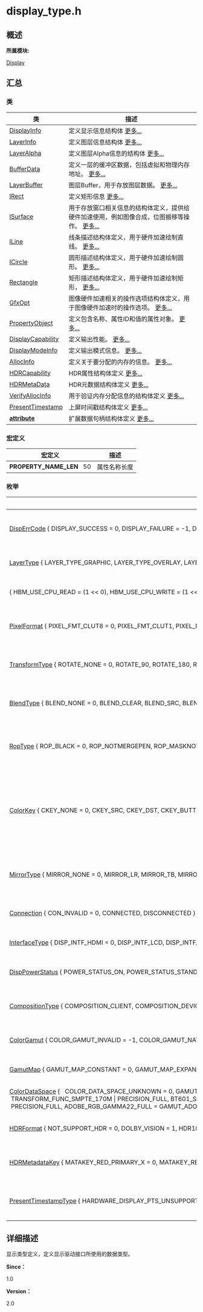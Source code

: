 # display_type.h


## **概述**

**所属模块:**

[Display](_display.md)


## **汇总**


### 类

  | 类 | 描述 | 
| -------- | -------- |
| [DisplayInfo](_display_info.md) | 定义显示信息结构体&nbsp;[更多...](_display_info.md) | 
| [LayerInfo](_layer_info.md) | 定义图层信息结构体&nbsp;[更多...](_layer_info.md) | 
| [LayerAlpha](_layer_alpha.md) | 定义图层Alpha信息的结构体&nbsp;[更多...](_layer_alpha.md) | 
| [BufferData](_buffer_data.md) | 定义一层的缓冲区数据，包括虚拟和物理内存地址。&nbsp;[更多...](_buffer_data.md) | 
| [LayerBuffer](_layer_buffer.md) | 图层Buffer，用于存放图层数据。&nbsp;[更多...](_layer_buffer.md) | 
| [IRect](_i_rect.md) | 定义矩形信息&nbsp;[更多...](_i_rect.md) | 
| [ISurface](_i_surface.md) | 用于存放窗口相关信息的结构体定义，提供给硬件加速使用，例如图像合成，位图搬移等操作。&nbsp;[更多...](_i_surface.md) | 
| [ILine](_i_line.md) | 线条描述结构体定义，用于硬件加速绘制直线。&nbsp;[更多...](_i_line.md) | 
| [ICircle](_i_circle.md) | 圆形描述结构体定义，用于硬件加速绘制圆形。&nbsp;[更多...](_i_circle.md) | 
| [Rectangle](_rectangle.md) | 矩形描述结构体定义，用于硬件加速绘制矩形，&nbsp;[更多...](_rectangle.md) | 
| [GfxOpt](_gfx_opt.md) | 图像硬件加速相关的操作选项结构体定义，用于图像硬件加速时的操作选项。&nbsp;[更多...](_gfx_opt.md) | 
| [PropertyObject](_property_object.md) | 定义包含名称、属性ID和值的属性对象。&nbsp;[更多...](_property_object.md) | 
| [DisplayCapability](_display_capability.md) | 定义输出性能。&nbsp;[更多...](_display_capability.md) | 
| [DisplayModeInfo](_display_mode_info.md) | 定义输出模式信息。&nbsp;[更多...](_display_mode_info.md) | 
| [AllocInfo](_alloc_info.md) | 定义关于要分配的内存的信息。&nbsp;[更多...](_alloc_info.md) | 
| [HDRCapability](_h_d_r_capability.md) | HDR属性结构体定义&nbsp;[更多...](_h_d_r_capability.md) | 
| [HDRMetaData](_h_d_r_meta_data.md) | HDR元数据结构体定义&nbsp;[更多...](_h_d_r_meta_data.md) | 
| [VerifyAllocInfo](_verify_alloc_info.md) | 用于验证内存分配信息的结构体定义&nbsp;[更多...](_verify_alloc_info.md) | 
| [PresentTimestamp](_present_timestamp.md) | 上屏时间戳结构体定义&nbsp;[更多...](_present_timestamp.md) | 
| [__attribute__](____attribute____.md) | 扩展数据句柄结构体定义&nbsp;[更多...](____attribute____.md) | 


### 宏定义

  | 宏定义 | 描述 | 
| -------- | -------- |
| **PROPERTY_NAME_LEN**&nbsp;&nbsp;&nbsp;50 | 属性名称长度 | 


### 枚举

  | 枚举 | 枚举 | 描述 | 
| -------- | -------- | -------- |
| [DispErrCode](_display.md#disperrcode)&nbsp;{&nbsp;DISPLAY_SUCCESS&nbsp;=&nbsp;0,&nbsp;DISPLAY_FAILURE&nbsp;=&nbsp;-1,&nbsp;DISPLAY_FD_ERR&nbsp;=&nbsp;-2,&nbsp;DISPLAY_PARAM_ERR&nbsp;=&nbsp;-3,&nbsp;&nbsp;&nbsp;DISPLAY_NULL_PTR&nbsp;=&nbsp;-4,&nbsp;DISPLAY_NOT_SUPPORT&nbsp;=&nbsp;-5,&nbsp;DISPLAY_NOMEM&nbsp;=&nbsp;-6,&nbsp;DISPLAY_SYS_BUSY&nbsp;=&nbsp;-7,&nbsp;&nbsp;&nbsp;DISPLAY_NOT_PERM&nbsp;=&nbsp;-8&nbsp;} | [DispErrCode](_display.md#disperrcode)&nbsp;{&nbsp;&nbsp;&nbsp;[DISPLAY_SUCCESS](_display.md#gga12a925dadef7573cd74d63d06824f9b0a188daac95e787159d50ff9546536035b)&nbsp;=&nbsp;0,&nbsp;[DISPLAY_FAILURE](_display.md#gga12a925dadef7573cd74d63d06824f9b0afdffc20c71fb142c3e7f01323a31d742)&nbsp;=&nbsp;-1,&nbsp;[DISPLAY_FD_ERR](_display.md#gga12a925dadef7573cd74d63d06824f9b0a5bdb0a826a652f51e6c82685ae08ede8)&nbsp;=&nbsp;-2,&nbsp;[DISPLAY_PARAM_ERR](_display.md#gga12a925dadef7573cd74d63d06824f9b0a330e09be303bc7056f6115830bbd2370)&nbsp;=&nbsp;-3,&nbsp;&nbsp;&nbsp;[DISPLAY_NULL_PTR](_display.md#gga12a925dadef7573cd74d63d06824f9b0a82fbcdba6c699059bc04b491c92424ac)&nbsp;=&nbsp;-4,&nbsp;[DISPLAY_NOT_SUPPORT](_display.md#gga12a925dadef7573cd74d63d06824f9b0a950a7bc41e893450315da9e73208f8c2)&nbsp;=&nbsp;-5,&nbsp;[DISPLAY_NOMEM](_display.md#gga12a925dadef7573cd74d63d06824f9b0af186ab511133fa3280c54d2c44358882)&nbsp;=&nbsp;-6,&nbsp;[DISPLAY_SYS_BUSY](_display.md#gga12a925dadef7573cd74d63d06824f9b0ac11b678fc04745ff4d91f4398b83c427)&nbsp;=&nbsp;-7,&nbsp;&nbsp;&nbsp;[DISPLAY_NOT_PERM](_display.md#gga12a925dadef7573cd74d63d06824f9b0ad133674b9f3b857a12791479aaf58cf8)&nbsp;=&nbsp;-8&nbsp;} | 返回值类型定义。&nbsp;[更多...](_display.md#disperrcode) | 
| [LayerType](_display.md#layertype)&nbsp;{&nbsp;LAYER_TYPE_GRAPHIC,&nbsp;LAYER_TYPE_OVERLAY,&nbsp;LAYER_TYPE_SDIEBAND,&nbsp;LAYER_TYPE_CURSOR,&nbsp;&nbsp;&nbsp;LAYER_TYPE_BUTT&nbsp;} | [LayerType](_display.md#layertype)&nbsp;{&nbsp;&nbsp;&nbsp;[LAYER_TYPE_GRAPHIC](_display.md#gga56943a0946e5f15e5e58054b8e7a04a4a6ef157ea82a5d4c1715b3cddcca38d6f),&nbsp;[LAYER_TYPE_OVERLAY](_display.md#gga56943a0946e5f15e5e58054b8e7a04a4ac33e449941bc0e4d039b4b5bed853a78),&nbsp;[LAYER_TYPE_SDIEBAND](_display.md#gga56943a0946e5f15e5e58054b8e7a04a4a0aef2c460a206fa00c742219d65be477),&nbsp;[LAYER_TYPE_CURSOR](_display.md#gga56943a0946e5f15e5e58054b8e7a04a4a44b3a657e6bf4f1f5709c03a94a11019),&nbsp;&nbsp;&nbsp;[LAYER_TYPE_BUTT](_display.md#gga56943a0946e5f15e5e58054b8e7a04a4acd813c5ad9a2be97c85a97d4bdf1cb57)&nbsp;} | 图层类型定义。&nbsp;[更多...](_display.md#layertype) | 
| {&nbsp;HBM_USE_CPU_READ&nbsp;=&nbsp;(1&nbsp;&lt;&lt;&nbsp;0),&nbsp;HBM_USE_CPU_WRITE&nbsp;=&nbsp;(1&nbsp;&lt;&lt;&nbsp;1),&nbsp;HBM_USE_MEM_MMZ&nbsp;=&nbsp;(1&nbsp;&lt;&lt;&nbsp;2),&nbsp;HBM_USE_MEM_DMA&nbsp;=&nbsp;(1&nbsp;&lt;&lt;&nbsp;3),&nbsp;&nbsp;&nbsp;HBM_USE_MEM_SHARE&nbsp;=&nbsp;(1&nbsp;&lt;&lt;&nbsp;4),&nbsp;HBM_USE_MEM_MMZ_CACHE&nbsp;=&nbsp;(1&nbsp;&lt;&lt;&nbsp;5),&nbsp;HBM_USE_MEM_FB&nbsp;=&nbsp;(1&nbsp;&lt;&lt;&nbsp;6),&nbsp;HBM_USE_ASSIGN_SIZE&nbsp;=&nbsp;(1&nbsp;&lt;&lt;&nbsp;7)&nbsp;} | {[HBM_USE_CPU_READ](_display.md#ggadf764cbdea00d65edcd07bb9953ad2b7a9bb139ab93fcaceac48e52bac1be53dc)&nbsp;=&nbsp;(1&nbsp;&lt;&lt;&nbsp;0),&nbsp;[HBM_USE_CPU_WRITE](_display.md#ggadf764cbdea00d65edcd07bb9953ad2b7a29217cbafbb6666fe1e8d96f3c368a4d)&nbsp;=&nbsp;(1&nbsp;&lt;&lt;&nbsp;1),&nbsp;[HBM_USE_MEM_MMZ](_display.md#ggadf764cbdea00d65edcd07bb9953ad2b7a9126b10e53b48304a5d9c351b1ace6d4)&nbsp;=&nbsp;(1&nbsp;&lt;&lt;&nbsp;2),&nbsp;[HBM_USE_MEM_DMA](_display.md#ggadf764cbdea00d65edcd07bb9953ad2b7af7d33fd75c60375bef211629ff02d8c4)&nbsp;=&nbsp;(1&nbsp;&lt;&lt;&nbsp;3),&nbsp;&nbsp;&nbsp;[HBM_USE_MEM_SHARE](_display.md#ggadf764cbdea00d65edcd07bb9953ad2b7a16042b501b66017d663c3f5bcd24a20f)&nbsp;=&nbsp;(1&nbsp;&lt;&lt;&nbsp;4),&nbsp;[HBM_USE_MEM_MMZ_CACHE](_display.md#ggadf764cbdea00d65edcd07bb9953ad2b7a553664654199ebde6733a830cbe0a369)&nbsp;=&nbsp;(1&nbsp;&lt;&lt;&nbsp;5),&nbsp;[HBM_USE_MEM_FB](_display.md#ggadf764cbdea00d65edcd07bb9953ad2b7a110b955655861ef11167e907be5f18fc)&nbsp;=&nbsp;(1&nbsp;&lt;&lt;&nbsp;6),&nbsp;[HBM_USE_ASSIGN_SIZE](_display.md#ggadf764cbdea00d65edcd07bb9953ad2b7a44d0fd6e88dbbe9e78c44cc8e5bddc22)&nbsp;=&nbsp;(1&nbsp;&lt;&lt;&nbsp;7)&nbsp;} | 缓冲区定义。[更多...](_display.md#anonymous-enum) | 
| [PixelFormat](_display.md#pixelformat)&nbsp;{&nbsp;PIXEL_FMT_CLUT8&nbsp;=&nbsp;0,&nbsp;PIXEL_FMT_CLUT1,&nbsp;PIXEL_FMT_CLUT4,&nbsp;PIXEL_FMT_RGB_565,&nbsp;&nbsp;&nbsp;PIXEL_FMT_RGBA_5658,&nbsp;PIXEL_FMT_RGBX_4444,&nbsp;PIXEL_FMT_RGBA_4444,&nbsp;PIXEL_FMT_RGB_444,&nbsp;&nbsp;&nbsp;PIXEL_FMT_RGBX_5551,&nbsp;PIXEL_FMT_RGBA_5551,&nbsp;PIXEL_FMT_RGB_555,&nbsp;PIXEL_FMT_RGBX_8888,&nbsp;&nbsp;&nbsp;PIXEL_FMT_RGBA_8888,&nbsp;PIXEL_FMT_RGB_888,&nbsp;PIXEL_FMT_BGR_565,&nbsp;PIXEL_FMT_BGRX_4444,&nbsp;&nbsp;&nbsp;PIXEL_FMT_BGRA_4444,&nbsp;PIXEL_FMT_BGRX_5551,&nbsp;PIXEL_FMT_BGRA_5551,&nbsp;PIXEL_FMT_BGRX_8888,&nbsp;&nbsp;&nbsp;PIXEL_FMT_BGRA_8888,&nbsp;PIXEL_FMT_YUV_422_I,&nbsp;PIXEL_FMT_YCBCR_422_SP,&nbsp;PIXEL_FMT_YCRCB_422_SP,&nbsp;&nbsp;&nbsp;PIXEL_FMT_YCBCR_420_SP,&nbsp;PIXEL_FMT_YCRCB_420_SP,&nbsp;PIXEL_FMT_YCBCR_422_P,&nbsp;PIXEL_FMT_YCRCB_422_P,&nbsp;&nbsp;&nbsp;PIXEL_FMT_YCBCR_420_P,&nbsp;PIXEL_FMT_YCRCB_420_P,&nbsp;PIXEL_FMT_YUYV_422_PKG,&nbsp;PIXEL_FMT_UYVY_422_PKG,&nbsp;&nbsp;&nbsp;PIXEL_FMT_YVYU_422_PKG,&nbsp;PIXEL_FMT_VYUY_422_PKG,&nbsp;PIXEL_FMT_VENDER_MASK&nbsp;=&nbsp;0X7FFF0000,&nbsp;PIXEL_FMT_BUTT&nbsp;=&nbsp;0X7FFFFFFF&nbsp;} | [PixelFormat](_display.md#pixelformat)&nbsp;{&nbsp;&nbsp;&nbsp;[PIXEL_FMT_CLUT8](_display.md#gga60883d4958a60b91661e97027a85072aabdea255b6e5f2920977f11d21445b34a)&nbsp;=&nbsp;0,&nbsp;[PIXEL_FMT_CLUT1](_display.md#gga60883d4958a60b91661e97027a85072aa5740c66a546552c0c5a4bc06850af584),&nbsp;[PIXEL_FMT_CLUT4](_display.md#gga60883d4958a60b91661e97027a85072aabde13e8f357e39981973929309bb0e0e),&nbsp;[PIXEL_FMT_RGB_565](_display.md#gga60883d4958a60b91661e97027a85072aa5fae320872be3ffdda0d371cec048ec6),&nbsp;&nbsp;&nbsp;[PIXEL_FMT_RGBA_5658](_display.md#gga60883d4958a60b91661e97027a85072aa4c16147153b63d7ba71b257111afdd62),&nbsp;[PIXEL_FMT_RGBX_4444](_display.md#gga60883d4958a60b91661e97027a85072aaa479ac0d983fde9b4f7f0e1a3b3e230f),&nbsp;[PIXEL_FMT_RGBA_4444](_display.md#gga60883d4958a60b91661e97027a85072aacbb91256e8c45a51410a9f6caae2d04c),&nbsp;[PIXEL_FMT_RGB_444](_display.md#gga60883d4958a60b91661e97027a85072aa7d18a83da06902c104208031ed487942),&nbsp;&nbsp;&nbsp;[PIXEL_FMT_RGBX_5551](_display.md#gga60883d4958a60b91661e97027a85072aa85e5dd1a0e547c0031baffd02abb31a0),&nbsp;[PIXEL_FMT_RGBA_5551](_display.md#gga60883d4958a60b91661e97027a85072aadc1387526a271d8c6db7729de06474b1),&nbsp;[PIXEL_FMT_RGB_555](_display.md#gga60883d4958a60b91661e97027a85072aa720a429fa57133f6e27ef8c8fa1c404a),&nbsp;[PIXEL_FMT_RGBX_8888](_display.md#gga60883d4958a60b91661e97027a85072aa24a7181b7fb4019e7c19739bd9b65ff0),&nbsp;&nbsp;&nbsp;[PIXEL_FMT_RGBA_8888](_display.md#gga60883d4958a60b91661e97027a85072aa90b462672221691ed66cacb07dd2e05f),&nbsp;[PIXEL_FMT_RGB_888](_display.md#gga60883d4958a60b91661e97027a85072aa7ff77397bf2cf52b4614a46264f8ce01),&nbsp;[PIXEL_FMT_BGR_565](_display.md#gga60883d4958a60b91661e97027a85072aaec581b908c291e2bd0155e25169f9629),&nbsp;[PIXEL_FMT_BGRX_4444](_display.md#gga60883d4958a60b91661e97027a85072aa6b5a7b35e00fc25146de0c9bf88b0230),&nbsp;&nbsp;&nbsp;[PIXEL_FMT_BGRA_4444](_display.md#gga60883d4958a60b91661e97027a85072aa2f3d4ada099b2e8d84ec4501fbc8bed9),&nbsp;[PIXEL_FMT_BGRX_5551](_display.md#gga60883d4958a60b91661e97027a85072aaaf1a20dc0a597258cfe6aca806a8e0de),&nbsp;[PIXEL_FMT_BGRA_5551](_display.md#gga60883d4958a60b91661e97027a85072aa2319d4a75dae0b56776fa63d525e308b),&nbsp;[PIXEL_FMT_BGRX_8888](_display.md#gga60883d4958a60b91661e97027a85072aa1b19279f89c8cfb60e7d77ce23cd5f43),&nbsp;&nbsp;&nbsp;[PIXEL_FMT_BGRA_8888](_display.md#gga60883d4958a60b91661e97027a85072aaeb31c670120a1fbc96a0e0887997fe16),&nbsp;[PIXEL_FMT_YUV_422_I](_display.md#gga60883d4958a60b91661e97027a85072aac73c2a84907a53ed95a329007b5c8992),&nbsp;[PIXEL_FMT_YCBCR_422_SP](_display.md#gga60883d4958a60b91661e97027a85072aabdf1224848278508479ce97f637dd711),&nbsp;[PIXEL_FMT_YCRCB_422_SP](_display.md#gga60883d4958a60b91661e97027a85072aa8bf97d66e26b3aad7c83dfa70e2bc451),&nbsp;&nbsp;&nbsp;[PIXEL_FMT_YCBCR_420_SP](_display.md#gga60883d4958a60b91661e97027a85072aa0d1db50eb492f9073abdd2d662c56396),&nbsp;[PIXEL_FMT_YCRCB_420_SP](_display.md#gga60883d4958a60b91661e97027a85072aa1fa43c8a197d5c974a35b8bf02ab386e),&nbsp;[PIXEL_FMT_YCBCR_422_P](_display.md#gga60883d4958a60b91661e97027a85072aaa2fe085e63428ea76e1d975175001dc6),&nbsp;[PIXEL_FMT_YCRCB_422_P](_display.md#gga60883d4958a60b91661e97027a85072aab04eb6e1d940e42f3b4cc20c0a44c4ee),&nbsp;&nbsp;&nbsp;[PIXEL_FMT_YCBCR_420_P](_display.md#gga60883d4958a60b91661e97027a85072aa3d80e785bed28e2b3f5c7df563500962),&nbsp;[PIXEL_FMT_YCRCB_420_P](_display.md#gga60883d4958a60b91661e97027a85072aa3dc5a0a5ad2f21218b446c477277210a),&nbsp;[PIXEL_FMT_YUYV_422_PKG](_display.md#gga60883d4958a60b91661e97027a85072aa3980def5b133584bdb2982a71f07798e),&nbsp;[PIXEL_FMT_UYVY_422_PKG](_display.md#gga60883d4958a60b91661e97027a85072aadfd69bd5b421aad5bdd39d5f33317197),&nbsp;&nbsp;&nbsp;[PIXEL_FMT_YVYU_422_PKG](_display.md#gga60883d4958a60b91661e97027a85072aaf851031c336e8d9f57c940c5f52381f4),&nbsp;[PIXEL_FMT_VYUY_422_PKG](_display.md#gga60883d4958a60b91661e97027a85072aa317a761939335025379d382074a1541c),&nbsp;[PIXEL_FMT_VENDER_MASK](_display.md#gga60883d4958a60b91661e97027a85072aa67668ea067a31a8479aece94094bc547)&nbsp;=&nbsp;0X7FFF0000,&nbsp;[PIXEL_FMT_BUTT](_display.md#gga60883d4958a60b91661e97027a85072aa07086bb3356c9c88959eee00c0982684)&nbsp;=&nbsp;0X7FFFFFFF&nbsp;} | 像素格式类型定义。&nbsp;[更多...](_display.md#pixelformat) | 
| [TransformType](_display.md#transformtype)&nbsp;{&nbsp;ROTATE_NONE&nbsp;=&nbsp;0,&nbsp;ROTATE_90,&nbsp;ROTATE_180,&nbsp;ROTATE_270,&nbsp;&nbsp;&nbsp;ROTATE_BUTT&nbsp;} | [TransformType](_display.md#transformtype)&nbsp;{&nbsp;&nbsp;&nbsp;[ROTATE_NONE](_display.md#ggaa65f3b21a9a92ff022e435a7304126d2a68e349e9d45a8eba440e2a7a3ba31ec9)&nbsp;=&nbsp;0,&nbsp;[ROTATE_90](_display.md#ggaa65f3b21a9a92ff022e435a7304126d2a685062467b0c1a3164556335b467c886),&nbsp;[ROTATE_180](_display.md#ggaa65f3b21a9a92ff022e435a7304126d2a186263164422bb8f0eb5f7b7d195a3d1),&nbsp;[ROTATE_270](_display.md#ggaa65f3b21a9a92ff022e435a7304126d2a554e734d2a23790b248c5ce39816c18f),&nbsp;&nbsp;&nbsp;[ROTATE_BUTT](_display.md#ggaa65f3b21a9a92ff022e435a7304126d2a9b6ff871536aeef2a8e3ce4a753988ed)&nbsp;} | 图层变换类型定义。&nbsp;[更多...](_display.md#transformtype) | 
| [BlendType](_display.md#blendtype)&nbsp;{&nbsp;BLEND_NONE&nbsp;=&nbsp;0,&nbsp;BLEND_CLEAR,&nbsp;BLEND_SRC,&nbsp;BLEND_SRCOVER,&nbsp;&nbsp;&nbsp;BLEND_DSTOVER,&nbsp;BLEND_SRCIN,&nbsp;BLEND_DSTIN,&nbsp;BLEND_SRCOUT,&nbsp;&nbsp;&nbsp;BLEND_DSTOUT,&nbsp;BLEND_SRCATOP,&nbsp;BLEND_DSTATOP,&nbsp;BLEND_ADD,&nbsp;&nbsp;&nbsp;BLEND_XOR,&nbsp;BLEND_DST,&nbsp;BLEND_AKS,&nbsp;BLEND_AKD,&nbsp;&nbsp;&nbsp;BLEND_BUTT&nbsp;} | [BlendType](_display.md#blendtype)&nbsp;{&nbsp;&nbsp;&nbsp;[BLEND_NONE](_display.md#ggaab1839ed4aab1030dfda801a51e68817ae410edb34509ca21425fe5872bbc7e2f)&nbsp;=&nbsp;0,&nbsp;[BLEND_CLEAR](_display.md#ggaab1839ed4aab1030dfda801a51e68817a6330cee419fbdafc0b25f0aa068814e5),&nbsp;[BLEND_SRC](_display.md#ggaab1839ed4aab1030dfda801a51e68817af01da0c255cdbf67d0774a67c2d221b5),&nbsp;[BLEND_SRCOVER](_display.md#ggaab1839ed4aab1030dfda801a51e68817ad4c0cd02aa4b5f4849e2b29a26481dde),&nbsp;&nbsp;&nbsp;[BLEND_DSTOVER](_display.md#ggaab1839ed4aab1030dfda801a51e68817a21f03e8d04a58ed0684b39eb84bdb89f),&nbsp;[BLEND_SRCIN](_display.md#ggaab1839ed4aab1030dfda801a51e68817a74e681f6c9027bb2cf0bda3b72d2dd9e),&nbsp;[BLEND_DSTIN](_display.md#ggaab1839ed4aab1030dfda801a51e68817a19f528828d75c34e18375219f113d9bb),&nbsp;[BLEND_SRCOUT](_display.md#ggaab1839ed4aab1030dfda801a51e68817a404e05a118462520e878c23f89808199),&nbsp;&nbsp;&nbsp;[BLEND_DSTOUT](_display.md#ggaab1839ed4aab1030dfda801a51e68817ac0dc902b4928413d367376e4c842d909),&nbsp;[BLEND_SRCATOP](_display.md#ggaab1839ed4aab1030dfda801a51e68817ada473c7e3bf2b1102349489416aefefc),&nbsp;[BLEND_DSTATOP](_display.md#ggaab1839ed4aab1030dfda801a51e68817a0129b4506a06b1a6df297bcf685f5f89),&nbsp;[BLEND_ADD](_display.md#ggaab1839ed4aab1030dfda801a51e68817adbdb329830e5b4d9fa2b17d5d6d7894f),&nbsp;&nbsp;&nbsp;[BLEND_XOR](_display.md#ggaab1839ed4aab1030dfda801a51e68817a167c3b256e051244066d8e53cdd5529d),&nbsp;[BLEND_DST](_display.md#ggaab1839ed4aab1030dfda801a51e68817a4686a5f30c73982d625a05db021e9b15),&nbsp;[BLEND_AKS](_display.md#ggaab1839ed4aab1030dfda801a51e68817ae549aa3794365df8965a2c3853c8da99),&nbsp;[BLEND_AKD](_display.md#ggaab1839ed4aab1030dfda801a51e68817a3cc39f12fa8bceba626a33c2d82a8bf7),&nbsp;&nbsp;&nbsp;[BLEND_BUTT](_display.md#ggaab1839ed4aab1030dfda801a51e68817ad0650812ac2aa9eee228f48ac514b44a)&nbsp;} | 显示内存类型定义。&nbsp;[更多...](_display.md#blendtype) | 
| [RopType](_display.md#roptype)&nbsp;{&nbsp;ROP_BLACK&nbsp;=&nbsp;0,&nbsp;ROP_NOTMERGEPEN,&nbsp;ROP_MASKNOTPEN,&nbsp;ROP_NOTCOPYPEN,&nbsp;&nbsp;&nbsp;ROP_MASKPENNOT,&nbsp;ROP_NOT,&nbsp;ROP_XORPEN,&nbsp;ROP_NOTMASKPEN,&nbsp;&nbsp;&nbsp;ROP_MASKPEN,&nbsp;ROP_NOTXORPEN,&nbsp;ROP_NOP,&nbsp;ROP_MERGENOTPEN,&nbsp;&nbsp;&nbsp;ROP_COPYPE,&nbsp;ROP_MERGEPENNOT,&nbsp;ROP_MERGEPEN,&nbsp;ROP_WHITE,&nbsp;&nbsp;&nbsp;ROP_BUTT&nbsp;} | [RopType](_display.md#roptype)&nbsp;{&nbsp;&nbsp;&nbsp;[ROP_BLACK](_display.md#gga24265f7618fbdba53d3da4806d3097c4a6358a786ec3b81000a07b343424cee0d)&nbsp;=&nbsp;0,&nbsp;[ROP_NOTMERGEPEN](_display.md#gga24265f7618fbdba53d3da4806d3097c4a96c89f7b89a9048d355b4dc467224f4c),&nbsp;[ROP_MASKNOTPEN](_display.md#gga24265f7618fbdba53d3da4806d3097c4a54d054ea6920cb88f374f70e8d41f934),&nbsp;[ROP_NOTCOPYPEN](_display.md#gga24265f7618fbdba53d3da4806d3097c4af4a5d5dc0f15249001cff7ef32fadef1),&nbsp;&nbsp;&nbsp;[ROP_MASKPENNOT](_display.md#gga24265f7618fbdba53d3da4806d3097c4ad777eea18ba9f4e071b00aa060db00e3),&nbsp;[ROP_NOT](_display.md#gga24265f7618fbdba53d3da4806d3097c4afa63c8e2a6a39d50954cb6316576b4e9),&nbsp;[ROP_XORPEN](_display.md#gga24265f7618fbdba53d3da4806d3097c4a79433776e85bb80ad0306ced0b82947c),&nbsp;[ROP_NOTMASKPEN](_display.md#gga24265f7618fbdba53d3da4806d3097c4ad6c4d2458a9caaa079a3e5907d636e8a),&nbsp;&nbsp;&nbsp;[ROP_MASKPEN](_display.md#gga24265f7618fbdba53d3da4806d3097c4a2a069e2105c5b8d4dac5d174c76eb9d4),&nbsp;[ROP_NOTXORPEN](_display.md#gga24265f7618fbdba53d3da4806d3097c4a33c37c5ce718e876f43141dc5a028375),&nbsp;[ROP_NOP](_display.md#gga24265f7618fbdba53d3da4806d3097c4a2acacab882af44bba09878bd58e18695),&nbsp;[ROP_MERGENOTPEN](_display.md#gga24265f7618fbdba53d3da4806d3097c4afaea3c47612082914332b78ca8c331b3),&nbsp;&nbsp;&nbsp;[ROP_COPYPE](_display.md#gga24265f7618fbdba53d3da4806d3097c4a91bae697f9dea25ac4d7be011958a45d),&nbsp;[ROP_MERGEPENNOT](_display.md#gga24265f7618fbdba53d3da4806d3097c4a3580b77320e4829da046b8739c61d6b8),&nbsp;[ROP_MERGEPEN](_display.md#gga24265f7618fbdba53d3da4806d3097c4a8195ac0d37e0d69b2cd71dd7362d3fd3),&nbsp;[ROP_WHITE](_display.md#gga24265f7618fbdba53d3da4806d3097c4a533a614b27da8a81b67ada085b018618),&nbsp;&nbsp;&nbsp;[ROP_BUTT](_display.md#gga24265f7618fbdba53d3da4806d3097c4aa858b07e214a7f62625e24776806c74b)&nbsp;} | 硬件加速支持的ROP操作类型。&nbsp;[更多...](_display.md#roptype) | 
| [ColorKey](_display.md#colorkey)&nbsp;{&nbsp;CKEY_NONE&nbsp;=&nbsp;0,&nbsp;CKEY_SRC,&nbsp;CKEY_DST,&nbsp;CKEY_BUTT&nbsp;} | [ColorKey](_display.md#colorkey)&nbsp;{&nbsp;[CKEY_NONE](_display.md#gga4fe6fb05c7ba0048b1739d88f4d4878ea629b31de258db2ce01cb757b85bd5273)&nbsp;=&nbsp;0,&nbsp;[CKEY_SRC](_display.md#gga4fe6fb05c7ba0048b1739d88f4d4878ea5e3271e73dce39d0806ff8e9cba011bc),&nbsp;[CKEY_DST](_display.md#gga4fe6fb05c7ba0048b1739d88f4d4878ea6921c2c202aa69293467baa6c33fae05),&nbsp;[CKEY_BUTT](_display.md#gga4fe6fb05c7ba0048b1739d88f4d4878ea32cedc8986de2c290bf2ec193d88cabf)&nbsp;} | Color&nbsp;key操作类型定义，即硬件加速支持的Color&nbsp;key操作类型。&nbsp;[更多...](_display.md#colorkey) | 
| [MirrorType](_display.md#mirrortype)&nbsp;{&nbsp;MIRROR_NONE&nbsp;=&nbsp;0,&nbsp;MIRROR_LR,&nbsp;MIRROR_TB,&nbsp;MIRROR_BUTT&nbsp;} | [MirrorType](_display.md#mirrortype)&nbsp;{&nbsp;[MIRROR_NONE](_display.md#gga08d32376574b541d162d8534adb78fd0a5ad82fcc8af04f92571e185b61eeb309)&nbsp;=&nbsp;0,&nbsp;[MIRROR_LR](_display.md#gga08d32376574b541d162d8534adb78fd0ae35099d9fd28c2974661bcce36a9ea5c),&nbsp;[MIRROR_TB](_display.md#gga08d32376574b541d162d8534adb78fd0afd82e59546a645fd29bc779c50bfa733),&nbsp;[MIRROR_BUTT](_display.md#gga08d32376574b541d162d8534adb78fd0ad9e357a2c2f7dc0e3ca5a351ec457410)&nbsp;} | 硬件加速支持的镜像操作类型定义&nbsp;[更多...](_display.md#mirrortype) | 
| [Connection](_display.md#connection)&nbsp;{&nbsp;CON_INVALID&nbsp;=&nbsp;0,&nbsp;CONNECTED,&nbsp;DISCONNECTED&nbsp;} | [Connection](_display.md#connection)&nbsp;{&nbsp;[CON_INVALID](_display.md#ggab0845c0c8d309ee865c78b095b00e671ab5c8a92e6af2e63e769dd8f711564760)&nbsp;=&nbsp;0,&nbsp;[CONNECTED](_display.md#ggab0845c0c8d309ee865c78b095b00e671a7a691a2430ec26878897b5fbc9c22a4c),&nbsp;[DISCONNECTED](_display.md#ggab0845c0c8d309ee865c78b095b00e671acdaad1112073e3e2ea032424c38c34e1)&nbsp;} | 热插拔连接类型定义&nbsp;[更多...](_display.md#connection) | 
| [InterfaceType](_display.md#interfacetype)&nbsp;{&nbsp;DISP_INTF_HDMI&nbsp;=&nbsp;0,&nbsp;DISP_INTF_LCD,&nbsp;DISP_INTF_BT1120,&nbsp;DISP_INTF_BT656,&nbsp;&nbsp;&nbsp;DISP_INTF_YPBPR,&nbsp;DISP_INTF_RGB,&nbsp;DISP_INTF_CVBS,&nbsp;DISP_INTF_SVIDEO,&nbsp;&nbsp;&nbsp;DISP_INTF_VGA,&nbsp;DISP_INTF_MIPI,&nbsp;DISP_INTF_PANEL,&nbsp;DISP_INTF_BUTT&nbsp;} | [InterfaceType](_display.md#interfacetype)&nbsp;{&nbsp;&nbsp;&nbsp;[DISP_INTF_HDMI](_display.md#ggaf1ef2c97e255bd7f21d3b7614b283d9da717f9ae7960ba280c6c6b8822c6d8b66)&nbsp;=&nbsp;0,&nbsp;[DISP_INTF_LCD](_display.md#ggaf1ef2c97e255bd7f21d3b7614b283d9da210dbbea7e5c30b693515bba570474d4),&nbsp;[DISP_INTF_BT1120](_display.md#ggaf1ef2c97e255bd7f21d3b7614b283d9da89a4e456ceffa55cb93b2c6f4792c96b),&nbsp;[DISP_INTF_BT656](_display.md#ggaf1ef2c97e255bd7f21d3b7614b283d9daf23a0b7607d3fdc7eac791d62c5f9cd5),&nbsp;&nbsp;&nbsp;[DISP_INTF_YPBPR](_display.md#ggaf1ef2c97e255bd7f21d3b7614b283d9da54a83297ab61376574854e804a6158e1),&nbsp;[DISP_INTF_RGB](_display.md#ggaf1ef2c97e255bd7f21d3b7614b283d9da83ef625db890ee1ddb4e874d6155405f),&nbsp;[DISP_INTF_CVBS](_display.md#ggaf1ef2c97e255bd7f21d3b7614b283d9dabf3991ede75cb3bb454372174d63ec29),&nbsp;[DISP_INTF_SVIDEO](_display.md#ggaf1ef2c97e255bd7f21d3b7614b283d9daad740e6f901f40965d2824415fcb9041),&nbsp;&nbsp;&nbsp;[DISP_INTF_VGA](_display.md#ggaf1ef2c97e255bd7f21d3b7614b283d9da5db1f365e675d992f47ce797339beff5),&nbsp;[DISP_INTF_MIPI](_display.md#ggaf1ef2c97e255bd7f21d3b7614b283d9da5b9c7382dfdcc029e467c6339bf90915),&nbsp;[DISP_INTF_PANEL](_display.md#ggaf1ef2c97e255bd7f21d3b7614b283d9da4d64c32b687840c7e08e28a2892ac222),&nbsp;[DISP_INTF_BUTT](_display.md#p106611424171011)&nbsp;} | 枚举接口类型。&nbsp;[更多...](_display.md#interfacetype) | 
| [DispPowerStatus](_display.md#disppowerstatus)&nbsp;{&nbsp;POWER_STATUS_ON,&nbsp;POWER_STATUS_STANDBY,&nbsp;POWER_STATUS_SUSPEND,&nbsp;POWER_STATUS_OFF,&nbsp;&nbsp;&nbsp;POWER_STATUS_BUTT&nbsp;} | [DispPowerStatus](_display.md#disppowerstatus)&nbsp;{&nbsp;&nbsp;&nbsp;[POWER_STATUS_ON](_display.md#gga0f3c8af6e9d40730b0d2e0fbbf8e627da89e258c21283c662af2145bd3f9fc9a0),&nbsp;[POWER_STATUS_STANDBY](_display.md#gga0f3c8af6e9d40730b0d2e0fbbf8e627da604748a7de21aa992c1f72c252fc77a7),&nbsp;[POWER_STATUS_SUSPEND](_display.md#gga0f3c8af6e9d40730b0d2e0fbbf8e627da5605db047fd50c64fa0a13d8e558d479),&nbsp;[POWER_STATUS_OFF](_display.md#gga0f3c8af6e9d40730b0d2e0fbbf8e627daddd660122faa920f2adcd81e83d22c85),&nbsp;&nbsp;&nbsp;[POWER_STATUS_BUTT](_display.md#gga0f3c8af6e9d40730b0d2e0fbbf8e627dad1f590a00c02d7335bfc24edbea92037)&nbsp;} | 枚举显示状态&nbsp;[更多...](_display.md#disppowerstatus) | 
| [CompositionType](_display.md#compositiontype)&nbsp;{&nbsp;COMPOSITION_CLIENT,&nbsp;COMPOSITION_DEVICE,&nbsp;COMPOSITION_CURSOR,&nbsp;COMPOSITION_VIDEO,&nbsp;&nbsp;&nbsp;COMPOSITION_DEVICE_CLEAR,&nbsp;COMPOSITION_CLIENT_CLEAR,&nbsp;COMPOSITION_TUNNEL,&nbsp;COMPOSITION_BUTT&nbsp;} | [CompositionType](_display.md#compositiontype)&nbsp;{&nbsp;&nbsp;&nbsp;[COMPOSITION_CLIENT](_display.md#ggae5d7b642670cf3dc6654131dfa115fe5afc7ab4757f19ed87ea6d1603478edbe8),&nbsp;[COMPOSITION_DEVICE](_display.md#ggae5d7b642670cf3dc6654131dfa115fe5aa51390e0da602171f2d042a94c6b75bf),&nbsp;[COMPOSITION_CURSOR](_display.md#ggae5d7b642670cf3dc6654131dfa115fe5a663feec453d4509980f3bb34f641303b),&nbsp;[COMPOSITION_VIDEO](_display.md#ggae5d7b642670cf3dc6654131dfa115fe5a89ea30239d366a6968c7dff429a99aa9),&nbsp;&nbsp;&nbsp;[COMPOSITION_DEVICE_CLEAR](_display.md#ggae5d7b642670cf3dc6654131dfa115fe5a05f5ab2a5da295c0fdc7e19e9a121f3e),&nbsp;[COMPOSITION_CLIENT_CLEAR](_display.md#ggae5d7b642670cf3dc6654131dfa115fe5a7c1535ef8d388f878fae7c722d69855e),&nbsp;[COMPOSITION_TUNNEL](_display.md#ggae5d7b642670cf3dc6654131dfa115fe5a400576aea4b15e011ddd21748d16f9ca),&nbsp;[COMPOSITION_BUTT](_display.md#p488974221219)&nbsp;} | 枚举特殊层的组合类型。&nbsp;[更多...](_display.md#compositiontype) | 
| [ColorGamut](_display.md#colorgamut)&nbsp;{&nbsp;COLOR_GAMUT_INVALID&nbsp;=&nbsp;-1,&nbsp;COLOR_GAMUT_NATIVE&nbsp;=&nbsp;0,&nbsp;COLOR_GAMUT_SATNDARD_BT601&nbsp;=&nbsp;1,&nbsp;COLOR_GAMUT_STANDARD_BT709&nbsp;=&nbsp;2,&nbsp;&nbsp;&nbsp;COLOR_GAMUT_DCI_P3&nbsp;=&nbsp;3,&nbsp;COLOR_GAMUT_SRGB&nbsp;=&nbsp;4,&nbsp;COLOR_GAMUT_ADOBE_RGB&nbsp;=&nbsp;5,&nbsp;COLOR_GAMUT_DISPLAY_P3&nbsp;=&nbsp;6,&nbsp;&nbsp;&nbsp;COLOR_GAMUT_BT2020&nbsp;=&nbsp;7,&nbsp;COLOR_GAMUT_BT2100_PQ&nbsp;=&nbsp;8,&nbsp;COLOR_GAMUT_BT2100_HLG&nbsp;=&nbsp;9,&nbsp;COLOR_GAMUT_DISPLAY_BT2020&nbsp;=&nbsp;10&nbsp;} | [ColorGamut](_display.md#colorgamut)&nbsp;{&nbsp;&nbsp;&nbsp;[COLOR_GAMUT_INVALID](_display.md#gga7e865f6dbae09a004be2949b473fd7c3a7d7d95bebc0ddb4d10da05b449bab1bf)&nbsp;=&nbsp;-1,&nbsp;[COLOR_GAMUT_NATIVE](_display.md#gga7e865f6dbae09a004be2949b473fd7c3af0e1dba48215d4d19bd9a3536a736cdb)&nbsp;=&nbsp;0,&nbsp;[COLOR_GAMUT_SATNDARD_BT601](_display.md#gga7e865f6dbae09a004be2949b473fd7c3affa91ab208128bec9b981e7020bcbfa9)&nbsp;=&nbsp;1,&nbsp;[COLOR_GAMUT_STANDARD_BT709](_display.md#gga7e865f6dbae09a004be2949b473fd7c3a248480b6ae7ad6c5327dd7cb5cfd0a85)&nbsp;=&nbsp;2,&nbsp;&nbsp;&nbsp;[COLOR_GAMUT_DCI_P3](_display.md#gga7e865f6dbae09a004be2949b473fd7c3a98eb540d5a93ab3ad4256907eec89c4e)&nbsp;=&nbsp;3,&nbsp;[COLOR_GAMUT_SRGB](_display.md#gga7e865f6dbae09a004be2949b473fd7c3a8327e3fc0a79c9935dd9279c10c841c5)&nbsp;=&nbsp;4,&nbsp;[COLOR_GAMUT_ADOBE_RGB](_display.md#gga7e865f6dbae09a004be2949b473fd7c3a3377a7df82b495c65f3f7ab2b1655100)&nbsp;=&nbsp;5,&nbsp;[COLOR_GAMUT_DISPLAY_P3](_display.md#gga7e865f6dbae09a004be2949b473fd7c3ad79cdc9f86f3b581453c523a03a876d3)&nbsp;=&nbsp;6,&nbsp;&nbsp;&nbsp;[COLOR_GAMUT_BT2020](_display.md#gga7e865f6dbae09a004be2949b473fd7c3a79ff774719c5b83287b298d39ee274f3)&nbsp;=&nbsp;7,&nbsp;[COLOR_GAMUT_BT2100_PQ](_display.md#gga7e865f6dbae09a004be2949b473fd7c3aa8191f5fca2ad767fa56767b41f4dec5)&nbsp;=&nbsp;8,&nbsp;[COLOR_GAMUT_BT2100_HLG](_display.md#gga7e865f6dbae09a004be2949b473fd7c3ad4f624c7b578dacaa732cd9556724797)&nbsp;=&nbsp;9,&nbsp;[COLOR_GAMUT_DISPLAY_BT2020](_display.md#gga7e865f6dbae09a004be2949b473fd7c3a5d07e2f0d8e570c5e16ccff05e12cb29)&nbsp;=&nbsp;10&nbsp;} | 色域类型枚举值&nbsp;[更多...](_display.md#colorgamut) | 
| [GamutMap](_display.md#gamutmap)&nbsp;{&nbsp;GAMUT_MAP_CONSTANT&nbsp;=&nbsp;0,&nbsp;GAMUT_MAP_EXPANSION&nbsp;=&nbsp;1,&nbsp;GAMUT_MAP_HDR_CONSTANT&nbsp;=&nbsp;2,&nbsp;GAMUT_MAP_HDR_EXPANSION&nbsp;=&nbsp;3&nbsp;} | [GamutMap](_display.md#gamutmap)&nbsp;{&nbsp;[GAMUT_MAP_CONSTANT](_display.md#gga5700b58f1bc340e309a0962101ad7fa4acdf75e246ac2f53f37ef9e11b5561535)&nbsp;=&nbsp;0,&nbsp;[GAMUT_MAP_EXPANSION](_display.md#gga5700b58f1bc340e309a0962101ad7fa4af3824abcccbd8d85d28e34149e9aaa33)&nbsp;=&nbsp;1,&nbsp;[GAMUT_MAP_HDR_CONSTANT](_display.md#gga5700b58f1bc340e309a0962101ad7fa4afd4e1cb10b8032108ab070925b73e270)&nbsp;=&nbsp;2,&nbsp;[GAMUT_MAP_HDR_EXPANSION](_display.md#gga5700b58f1bc340e309a0962101ad7fa4ad0f9722a0efd51910ac5f2f63fd86a10)&nbsp;=&nbsp;3&nbsp;} | 枚举色域的映射类型&nbsp;[更多...](_display.md#gamutmap) | 
| [ColorDataSpace](_display.md#colordataspace)&nbsp;{&nbsp;&nbsp;&nbsp;COLOR_DATA_SPACE_UNKNOWN&nbsp;=&nbsp;0,&nbsp;GAMUT_BT601&nbsp;=&nbsp;0x00000001,&nbsp;GAMUT_BT709&nbsp;=&nbsp;0x00000002,&nbsp;GAMUT_DCI_P3&nbsp;=&nbsp;0x00000003,&nbsp;&nbsp;&nbsp;GAMUT_SRGB&nbsp;=&nbsp;0x00000004,&nbsp;GAMUT_ADOBE_RGB&nbsp;=&nbsp;0x00000005,&nbsp;GAMUT_DISPLAY_P3&nbsp;=&nbsp;0x00000006,&nbsp;GAMUT_BT2020&nbsp;=&nbsp;0x00000007,&nbsp;&nbsp;&nbsp;GAMUT_BT2100_PQ&nbsp;=&nbsp;0x00000008,&nbsp;GAMUT_BT2100_HLG&nbsp;=&nbsp;0x00000009,&nbsp;GAMUT_DISPLAY_BT2020&nbsp;=&nbsp;0x0000000a,&nbsp;TRANSFORM_FUNC_UNSPECIFIED&nbsp;=&nbsp;0x00000100,&nbsp;&nbsp;&nbsp;TRANSFORM_FUNC_LINEAR&nbsp;=&nbsp;0x00000200,&nbsp;TRANSFORM_FUNC_SRGB&nbsp;=&nbsp;0x00000300,&nbsp;TRANSFORM_FUNC_SMPTE_170M&nbsp;=&nbsp;0x00000400,&nbsp;TRANSFORM_FUNC_GM2_2&nbsp;=&nbsp;0x00000500,&nbsp;&nbsp;&nbsp;TRANSFORM_FUNC_GM2_6&nbsp;=&nbsp;0x00000600,&nbsp;TRANSFORM_FUNC_GM2_8&nbsp;=&nbsp;0x00000700,&nbsp;TRANSFORM_FUNC_ST2084&nbsp;=&nbsp;0x00000800,&nbsp;TRANSFORM_FUNC_HLG&nbsp;=&nbsp;0x00000900,&nbsp;&nbsp;&nbsp;PRECISION_UNSPECIFIED&nbsp;=&nbsp;0x00010000,&nbsp;PRECISION_FULL&nbsp;=&nbsp;0x00020000,&nbsp;PRESION_LIMITED&nbsp;=&nbsp;0x00030000,&nbsp;PRESION_EXTENDED&nbsp;=&nbsp;0x00040000,&nbsp;&nbsp;&nbsp;BT601_SMPTE170M_FULL&nbsp;=&nbsp;GAMUT_BT601&nbsp;\|&nbsp;TRANSFORM_FUNC_SMPTE_170M&nbsp;\|&nbsp;PRECISION_FULL,&nbsp;BT601_SMPTE170M_LIMITED&nbsp;=&nbsp;GAMUT_BT601&nbsp;\|&nbsp;TRANSFORM_FUNC_SMPTE_170M&nbsp;\|&nbsp;PRESION_LIMITED,&nbsp;BT709_LINEAR_FULL&nbsp;=&nbsp;GAMUT_BT709&nbsp;\|&nbsp;TRANSFORM_FUNC_LINEAR&nbsp;\|&nbsp;PRECISION_FULL,&nbsp;BT709_LINEAR_EXTENDED&nbsp;=&nbsp;GAMUT_BT709&nbsp;\|&nbsp;TRANSFORM_FUNC_LINEAR&nbsp;\|&nbsp;PRESION_EXTENDED,&nbsp;&nbsp;&nbsp;BT709_SRGB_FULL&nbsp;=&nbsp;GAMUT_BT709&nbsp;\|&nbsp;TRANSFORM_FUNC_SRGB&nbsp;\|&nbsp;PRECISION_FULL,&nbsp;BT709_SRGB_EXTENDED&nbsp;=&nbsp;GAMUT_BT709&nbsp;\|&nbsp;TRANSFORM_FUNC_SRGB&nbsp;\|&nbsp;PRESION_EXTENDED,&nbsp;BT709_SMPTE170M_LIMITED&nbsp;=&nbsp;GAMUT_BT709&nbsp;\|&nbsp;TRANSFORM_FUNC_SMPTE_170M&nbsp;\|&nbsp;PRESION_LIMITED,&nbsp;DCI_P3_LINEAR_FULL&nbsp;=&nbsp;GAMUT_DCI_P3&nbsp;\|&nbsp;TRANSFORM_FUNC_LINEAR&nbsp;\|&nbsp;PRECISION_FULL,&nbsp;&nbsp;&nbsp;DCI_P3_GAMMA26_FULL&nbsp;=&nbsp;GAMUT_DCI_P3&nbsp;\|&nbsp;TRANSFORM_FUNC_GM2_6&nbsp;\|&nbsp;PRECISION_FULL,&nbsp;DISPLAY_P3_LINEAR_FULL&nbsp;=&nbsp;GAMUT_DISPLAY_P3&nbsp;\|&nbsp;TRANSFORM_FUNC_LINEAR&nbsp;\|&nbsp;PRECISION_FULL,&nbsp;DCI_P3_SRGB_FULL&nbsp;=&nbsp;GAMUT_DCI_P3&nbsp;\|&nbsp;TRANSFORM_FUNC_SRGB&nbsp;\|&nbsp;PRECISION_FULL,&nbsp;ADOBE_RGB_GAMMA22_FULL&nbsp;=&nbsp;GAMUT_ADOBE_RGB&nbsp;\|&nbsp;TRANSFORM_FUNC_GM2_2&nbsp;\|&nbsp;PRECISION_FULL,&nbsp;&nbsp;&nbsp;BT2020_LINEAR_FULL&nbsp;=&nbsp;GAMUT_BT2020&nbsp;\|&nbsp;TRANSFORM_FUNC_LINEAR&nbsp;\|&nbsp;PRECISION_FULL,&nbsp;BT2020_SRGB_FULL&nbsp;=&nbsp;GAMUT_BT2020&nbsp;\|&nbsp;TRANSFORM_FUNC_SRGB&nbsp;\|&nbsp;PRECISION_FULL,&nbsp;BT2020_SMPTE170M_FULL&nbsp;=&nbsp;GAMUT_BT2020&nbsp;\|&nbsp;TRANSFORM_FUNC_SMPTE_170M&nbsp;\|&nbsp;PRECISION_FULL,&nbsp;BT2020_ST2084_FULL&nbsp;=&nbsp;GAMUT_BT2020&nbsp;\|&nbsp;TRANSFORM_FUNC_ST2084&nbsp;\|&nbsp;PRECISION_FULL,&nbsp;&nbsp;&nbsp;BT2020_HLG_FULL&nbsp;=&nbsp;GAMUT_BT2020&nbsp;\|&nbsp;TRANSFORM_FUNC_HLG&nbsp;\|&nbsp;PRECISION_FULL,&nbsp;BT2020_ST2084_LIMITED&nbsp;=&nbsp;GAMUT_BT2020&nbsp;\|&nbsp;TRANSFORM_FUNC_ST2084&nbsp;\|&nbsp;PRESION_LIMITED&nbsp;} | [ColorDataSpace](_display.md#colordataspace)&nbsp;{&nbsp;&nbsp;&nbsp;[COLOR_DATA_SPACE_UNKNOWN](_display.md#gga00fa6ca1bcfe5949dceaa3a77f8d33cca5a0aa62f13715cbdf2b5ec1e26e76225)&nbsp;=&nbsp;0,&nbsp;[GAMUT_BT601](_display.md#gga00fa6ca1bcfe5949dceaa3a77f8d33ccad778a31f4c8e3431f5240f98c70f577d)&nbsp;=&nbsp;0x00000001,&nbsp;[GAMUT_BT709](_display.md#gga00fa6ca1bcfe5949dceaa3a77f8d33cca7d346fa865c56c76f62c7f6ab92511ec)&nbsp;=&nbsp;0x00000002,&nbsp;[GAMUT_DCI_P3](_display.md#gga00fa6ca1bcfe5949dceaa3a77f8d33ccae29ccb674444c3f81f0a46361d7ce63c)&nbsp;=&nbsp;0x00000003,&nbsp;&nbsp;&nbsp;[GAMUT_SRGB](_display.md#gga00fa6ca1bcfe5949dceaa3a77f8d33cca16c4c57e66f86b20269db0d5d6382ded)&nbsp;=&nbsp;0x00000004,&nbsp;[GAMUT_ADOBE_RGB](_display.md#gga00fa6ca1bcfe5949dceaa3a77f8d33cca0a0a0c633a41a5f30596a5168a3267ca)&nbsp;=&nbsp;0x00000005,&nbsp;[GAMUT_DISPLAY_P3](_display.md#gga00fa6ca1bcfe5949dceaa3a77f8d33cca3d4a0608dd5c682fc020bfc68a425e15)&nbsp;=&nbsp;0x00000006,&nbsp;[GAMUT_BT2020](_display.md#gga00fa6ca1bcfe5949dceaa3a77f8d33ccaa6dc448a5d0d16a7d2610edb29fff407)&nbsp;=&nbsp;0x00000007,&nbsp;&nbsp;&nbsp;[GAMUT_BT2100_PQ](_display.md#gga00fa6ca1bcfe5949dceaa3a77f8d33cca6b100b6876c7e77106df92b9c8cf7d2b)&nbsp;=&nbsp;0x00000008,&nbsp;[GAMUT_BT2100_HLG](_display.md#gga00fa6ca1bcfe5949dceaa3a77f8d33cca53a60a5ed93129597841bde263e9a798)&nbsp;=&nbsp;0x00000009,&nbsp;[GAMUT_DISPLAY_BT2020](_display.md#gga00fa6ca1bcfe5949dceaa3a77f8d33ccaa66ffaf12ec59488cccbd2170cc3d2c8)&nbsp;=&nbsp;0x0000000a,&nbsp;[TRANSFORM_FUNC_UNSPECIFIED](_display.md#gga00fa6ca1bcfe5949dceaa3a77f8d33cca0fe652843eafbf7a93b645a71342dce0)&nbsp;=&nbsp;0x00000100,&nbsp;&nbsp;&nbsp;[TRANSFORM_FUNC_LINEAR](_display.md#gga00fa6ca1bcfe5949dceaa3a77f8d33ccaa2e1f70b023dd5ae3a31771217d958cc)&nbsp;=&nbsp;0x00000200,&nbsp;[TRANSFORM_FUNC_SRGB](_display.md#gga00fa6ca1bcfe5949dceaa3a77f8d33cca47dd20703e8d8135aedfb687b75ef66c)&nbsp;=&nbsp;0x00000300,&nbsp;[TRANSFORM_FUNC_SMPTE_170M](_display.md#gga00fa6ca1bcfe5949dceaa3a77f8d33ccab031ec808cc46bee79d2c96460615206)&nbsp;=&nbsp;0x00000400,&nbsp;[TRANSFORM_FUNC_GM2_2](_display.md#gga00fa6ca1bcfe5949dceaa3a77f8d33cca078b8dad4e1eb6720c81c841b3f417d9)&nbsp;=&nbsp;0x00000500,&nbsp;&nbsp;&nbsp;[TRANSFORM_FUNC_GM2_6](_display.md#gga00fa6ca1bcfe5949dceaa3a77f8d33ccad6abe514be2fa6c57b2aec5a5eb6fc7d)&nbsp;=&nbsp;0x00000600,&nbsp;[TRANSFORM_FUNC_GM2_8](_display.md#gga00fa6ca1bcfe5949dceaa3a77f8d33cca850b419cb0075b5bd44df5708fc9c87f)&nbsp;=&nbsp;0x00000700,&nbsp;[TRANSFORM_FUNC_ST2084](_display.md#gga00fa6ca1bcfe5949dceaa3a77f8d33cca24a6d830fca211b067260df9583a1b2b)&nbsp;=&nbsp;0x00000800,&nbsp;[TRANSFORM_FUNC_HLG](_display.md#gga00fa6ca1bcfe5949dceaa3a77f8d33cca4a6d68c7a2219cada2edf0e9d7bc46f8)&nbsp;=&nbsp;0x00000900,&nbsp;&nbsp;&nbsp;[PRECISION_UNSPECIFIED](_display.md#gga00fa6ca1bcfe5949dceaa3a77f8d33cca77342396f1154be94079d0d76fc5e829)&nbsp;=&nbsp;0x00010000,&nbsp;[PRECISION_FULL](_display.md#gga00fa6ca1bcfe5949dceaa3a77f8d33cca200541efc2ee0d21e37a7200e7a08a54)&nbsp;=&nbsp;0x00020000,&nbsp;[PRESION_LIMITED](_display.md#gga00fa6ca1bcfe5949dceaa3a77f8d33ccab51307e81936be84b6504a98197fb1ee)&nbsp;=&nbsp;0x00030000,&nbsp;[PRESION_EXTENDED](_display.md#gga00fa6ca1bcfe5949dceaa3a77f8d33ccafd6ac339ebbdbbdd7fee540a6fad5ec2)&nbsp;=&nbsp;0x00040000,&nbsp;&nbsp;&nbsp;[BT601_SMPTE170M_FULL](_display.md#gga00fa6ca1bcfe5949dceaa3a77f8d33ccab640f36320dafb19066dfcaccc836999)&nbsp;=&nbsp;GAMUT_BT601&nbsp;\|&nbsp;TRANSFORM_FUNC_SMPTE_170M&nbsp;\|&nbsp;PRECISION_FULL,&nbsp;[BT601_SMPTE170M_LIMITED](_display.md#gga00fa6ca1bcfe5949dceaa3a77f8d33cca6cd475c6421764e5d71d71f1de75d638)&nbsp;=&nbsp;GAMUT_BT601&nbsp;\|&nbsp;TRANSFORM_FUNC_SMPTE_170M&nbsp;\|&nbsp;PRESION_LIMITED,&nbsp;[BT709_LINEAR_FULL](_display.md#gga00fa6ca1bcfe5949dceaa3a77f8d33ccad2bc96da52c18ef9bb26320507747176)&nbsp;=&nbsp;GAMUT_BT709&nbsp;\|&nbsp;TRANSFORM_FUNC_LINEAR&nbsp;\|&nbsp;PRECISION_FULL,&nbsp;[BT709_LINEAR_EXTENDED](_display.md#gga00fa6ca1bcfe5949dceaa3a77f8d33cca03631fd75bc6ec7280ce2c68a129e4fd)&nbsp;=&nbsp;GAMUT_BT709&nbsp;\|&nbsp;TRANSFORM_FUNC_LINEAR&nbsp;\|&nbsp;PRESION_EXTENDED,&nbsp;&nbsp;&nbsp;[BT709_SRGB_FULL](_display.md#gga00fa6ca1bcfe5949dceaa3a77f8d33ccaaffba49d9c1c335387cd8153becad65a)&nbsp;=&nbsp;GAMUT_BT709&nbsp;\|&nbsp;TRANSFORM_FUNC_SRGB&nbsp;\|&nbsp;PRECISION_FULL,&nbsp;[BT709_SRGB_EXTENDED](_display.md#gga00fa6ca1bcfe5949dceaa3a77f8d33cca049878481c3ed46dbd6cfea995e2f0d5)&nbsp;=&nbsp;GAMUT_BT709&nbsp;\|&nbsp;TRANSFORM_FUNC_SRGB&nbsp;\|&nbsp;PRESION_EXTENDED,&nbsp;[BT709_SMPTE170M_LIMITED](_display.md#gga00fa6ca1bcfe5949dceaa3a77f8d33cca14381e6d202b6bda3c90264b05d31838)&nbsp;=&nbsp;GAMUT_BT709&nbsp;\|&nbsp;TRANSFORM_FUNC_SMPTE_170M&nbsp;\|&nbsp;PRESION_LIMITED,&nbsp;[DCI_P3_LINEAR_FULL](_display.md#gga00fa6ca1bcfe5949dceaa3a77f8d33ccad03af85a7ff4c1069a97bfb603f7d694)&nbsp;=&nbsp;GAMUT_DCI_P3&nbsp;\|&nbsp;TRANSFORM_FUNC_LINEAR&nbsp;\|&nbsp;PRECISION_FULL,&nbsp;&nbsp;&nbsp;[DCI_P3_GAMMA26_FULL](_display.md#gga00fa6ca1bcfe5949dceaa3a77f8d33cca9de9b32e0e7c172c77922af8904ba3a2)&nbsp;=&nbsp;GAMUT_DCI_P3&nbsp;\|&nbsp;TRANSFORM_FUNC_GM2_6&nbsp;\|&nbsp;PRECISION_FULL,&nbsp;[DISPLAY_P3_LINEAR_FULL](_display.md#gga00fa6ca1bcfe5949dceaa3a77f8d33cca8bcb3a4ed6039d158b9c32ba99fceaff)&nbsp;=&nbsp;GAMUT_DISPLAY_P3&nbsp;\|&nbsp;TRANSFORM_FUNC_LINEAR&nbsp;\|&nbsp;PRECISION_FULL,&nbsp;[DCI_P3_SRGB_FULL](_display.md#gga00fa6ca1bcfe5949dceaa3a77f8d33cca2fac97f61868100034eb40fdba9a9d3f)&nbsp;=&nbsp;GAMUT_DCI_P3&nbsp;\|&nbsp;TRANSFORM_FUNC_SRGB&nbsp;\|&nbsp;PRECISION_FULL,&nbsp;[ADOBE_RGB_GAMMA22_FULL](_display.md#gga00fa6ca1bcfe5949dceaa3a77f8d33cca1f855c7b4bd5f8a9cc29f3e335a9f2f4)&nbsp;=&nbsp;GAMUT_ADOBE_RGB&nbsp;\|&nbsp;TRANSFORM_FUNC_GM2_2&nbsp;\|&nbsp;PRECISION_FULL,&nbsp;&nbsp;&nbsp;[BT2020_LINEAR_FULL](_display.md#gga00fa6ca1bcfe5949dceaa3a77f8d33cca27315309a3b866eda00f17825ee9532d)&nbsp;=&nbsp;GAMUT_BT2020&nbsp;\|&nbsp;TRANSFORM_FUNC_LINEAR&nbsp;\|&nbsp;PRECISION_FULL,&nbsp;[BT2020_SRGB_FULL](_display.md#gga00fa6ca1bcfe5949dceaa3a77f8d33ccaa63d6a3a8bb1c6c5b383cb7010f61d72)&nbsp;=&nbsp;GAMUT_BT2020&nbsp;\|&nbsp;TRANSFORM_FUNC_SRGB&nbsp;\|&nbsp;PRECISION_FULL,&nbsp;[BT2020_SMPTE170M_FULL](_display.md#gga00fa6ca1bcfe5949dceaa3a77f8d33cca6de02e882e01743ce5ca07a17d481930)&nbsp;=&nbsp;GAMUT_BT2020&nbsp;\|&nbsp;TRANSFORM_FUNC_SMPTE_170M&nbsp;\|&nbsp;PRECISION_FULL,&nbsp;[BT2020_ST2084_FULL](_display.md#gga00fa6ca1bcfe5949dceaa3a77f8d33ccac2e37c91fc9bd29641cf95d74aa7862c)&nbsp;=&nbsp;GAMUT_BT2020&nbsp;\|&nbsp;TRANSFORM_FUNC_ST2084&nbsp;\|&nbsp;PRECISION_FULL,&nbsp;&nbsp;&nbsp;[BT2020_HLG_FULL](_display.md#gga00fa6ca1bcfe5949dceaa3a77f8d33ccad5b0a069ac80df8d045265e88f9b5e71)&nbsp;=&nbsp;GAMUT_BT2020&nbsp;\|&nbsp;TRANSFORM_FUNC_HLG&nbsp;\|&nbsp;PRECISION_FULL,&nbsp;[BT2020_ST2084_LIMITED](_display.md#gga00fa6ca1bcfe5949dceaa3a77f8d33ccaeab2d55af8e3568130cf69fa614b3c9d)&nbsp;=&nbsp;GAMUT_BT2020&nbsp;\|&nbsp;TRANSFORM_FUNC_ST2084&nbsp;\|&nbsp;PRESION_LIMITED&nbsp;} | 枚举颜色空间的类型&nbsp;[更多...](_display.md#colordataspace) | 
| [HDRFormat](_display.md#hdrformat)&nbsp;{&nbsp;NOT_SUPPORT_HDR&nbsp;=&nbsp;0,&nbsp;DOLBY_VISION&nbsp;=&nbsp;1,&nbsp;HDR10&nbsp;=&nbsp;2,&nbsp;HLG&nbsp;=&nbsp;3,&nbsp;&nbsp;&nbsp;HDR10_PLUS&nbsp;=&nbsp;4,&nbsp;HDR_VIVID&nbsp;=&nbsp;5&nbsp;} | [HDRFormat](_display.md#hdrformat)&nbsp;{&nbsp;&nbsp;&nbsp;[NOT_SUPPORT_HDR](_display.md#ggabdc446aa6fa47c5dd8d1b7d87bed2566a0799ce04a1873f60ed59c3d30dcda69a)&nbsp;=&nbsp;0,&nbsp;[DOLBY_VISION](_display.md#ggabdc446aa6fa47c5dd8d1b7d87bed2566ac43f1175d92c85033e0a85c7a14266a7)&nbsp;=&nbsp;1,&nbsp;[HDR10](_display.md#ggabdc446aa6fa47c5dd8d1b7d87bed2566ada5b15b3c4b4cc64593452113ac1d4dc)&nbsp;=&nbsp;2,&nbsp;[HLG](_display.md#ggabdc446aa6fa47c5dd8d1b7d87bed2566a2c6e7224778e782cbbd478e4c11282e2)&nbsp;=&nbsp;3,&nbsp;&nbsp;&nbsp;[HDR10_PLUS](_display.md#ggabdc446aa6fa47c5dd8d1b7d87bed2566abc6f25afdafdebb03fd137de1917389d)&nbsp;=&nbsp;4,&nbsp;[HDR_VIVID](_display.md#ggabdc446aa6fa47c5dd8d1b7d87bed2566a84318c5a162e5b9b822e38e675117e42)&nbsp;=&nbsp;5&nbsp;} | 枚举HDR格式&nbsp;[更多...](_display.md#hdrformat) | 
| [HDRMetadataKey](_display.md#hdrmetadatakey)&nbsp;{&nbsp;MATAKEY_RED_PRIMARY_X&nbsp;=&nbsp;0,&nbsp;MATAKEY_RED_PRIMARY_Y&nbsp;=&nbsp;1,&nbsp;MATAKEY_GREEN_PRIMARY_X&nbsp;=&nbsp;2,&nbsp;MATAKEY_GREEN_PRIMARY_Y&nbsp;=&nbsp;3,&nbsp;&nbsp;&nbsp;MATAKEY_BLUE_PRIMARY_X&nbsp;=&nbsp;4,&nbsp;MATAKEY_BLUE_PRIMARY_Y&nbsp;=&nbsp;5,&nbsp;MATAKEY_WHITE_PRIMARY_X&nbsp;=&nbsp;6,&nbsp;MATAKEY_WHITE_PRIMARY_Y&nbsp;=&nbsp;7,&nbsp;&nbsp;&nbsp;MATAKEY_MAX_LUMINANCE&nbsp;=&nbsp;8,&nbsp;MATAKEY_MIN_LUMINANCE&nbsp;=&nbsp;9,&nbsp;MATAKEY_MAX_CONTENT_LIGHT_LEVEL&nbsp;=&nbsp;10,&nbsp;MATAKEY_MAX_FRAME_AVERAGE_LIGHT_LEVEL&nbsp;=&nbsp;11,&nbsp;&nbsp;&nbsp;MATAKEY_HDR10_PLUS&nbsp;=&nbsp;12,&nbsp;MATAKEY_HDR_VIVID&nbsp;=&nbsp;13&nbsp;} | [HDRMetadataKey](_display.md#hdrmetadatakey)&nbsp;{&nbsp;&nbsp;&nbsp;[MATAKEY_RED_PRIMARY_X](_display.md#gga5d7d90acb5c568e62a02b18446f37789a92c0f5eaba344bee22c657040b606fd3)&nbsp;=&nbsp;0,&nbsp;[MATAKEY_RED_PRIMARY_Y](_display.md#gga5d7d90acb5c568e62a02b18446f37789a405841a4999556bd36281870d579dc7e)&nbsp;=&nbsp;1,&nbsp;[MATAKEY_GREEN_PRIMARY_X](_display.md#gga5d7d90acb5c568e62a02b18446f37789a08f31a74e8df3253c6326879818dfe1b)&nbsp;=&nbsp;2,&nbsp;[MATAKEY_GREEN_PRIMARY_Y](_display.md#gga5d7d90acb5c568e62a02b18446f37789a19db3eede73e96c6a25dc4d31e5846e1)&nbsp;=&nbsp;3,&nbsp;&nbsp;&nbsp;[MATAKEY_BLUE_PRIMARY_X](_display.md#gga5d7d90acb5c568e62a02b18446f37789a23e7112a9c4aaf15bc2a529344a61939)&nbsp;=&nbsp;4,&nbsp;[MATAKEY_BLUE_PRIMARY_Y](_display.md#gga5d7d90acb5c568e62a02b18446f37789a5a34485b5884d8bd86273750b9d47b0b)&nbsp;=&nbsp;5,&nbsp;[MATAKEY_WHITE_PRIMARY_X](_display.md#gga5d7d90acb5c568e62a02b18446f37789ac12237b3de1eee6176c690e7f14ab339)&nbsp;=&nbsp;6,&nbsp;[MATAKEY_WHITE_PRIMARY_Y](_display.md#gga5d7d90acb5c568e62a02b18446f37789a331c8b69a7d9484c9eaea70e78a34921)&nbsp;=&nbsp;7,&nbsp;&nbsp;&nbsp;[MATAKEY_MAX_LUMINANCE](_display.md#gga5d7d90acb5c568e62a02b18446f37789ac27053151e1fa76e58dc3281d843ad74)&nbsp;=&nbsp;8,&nbsp;[MATAKEY_MIN_LUMINANCE](_display.md#gga5d7d90acb5c568e62a02b18446f37789a345f5cea142c7357e0b9de5ccfc86bed)&nbsp;=&nbsp;9,&nbsp;[MATAKEY_MAX_CONTENT_LIGHT_LEVEL](_display.md#gga5d7d90acb5c568e62a02b18446f37789a9897f53fcb179afc9c90f8c7ca0ac254)&nbsp;=&nbsp;10,&nbsp;[MATAKEY_MAX_FRAME_AVERAGE_LIGHT_LEVEL](_display.md#gga5d7d90acb5c568e62a02b18446f37789a8d285ea7b6246f62b7e7a65e5a870bfe)&nbsp;=&nbsp;11,&nbsp;&nbsp;&nbsp;[MATAKEY_HDR10_PLUS](_display.md#gga5d7d90acb5c568e62a02b18446f37789a89ef9c02321a94080f185c7fea3f6d1d)&nbsp;=&nbsp;12,&nbsp;[MATAKEY_HDR_VIVID](_display.md#gga5d7d90acb5c568e62a02b18446f37789ac99c4612b3aee2bfede23070fe32ac7e)&nbsp;=&nbsp;13&nbsp;} | 枚举HDR元数据关键字&nbsp;[更多...](_display.md#hdrmetadatakey) | 
| [PresentTimestampType](_display.md#presenttimestamptype)&nbsp;{&nbsp;HARDWARE_DISPLAY_PTS_UNSUPPORTED&nbsp;=&nbsp;0,&nbsp;HARDWARE_DISPLAY_PTS_DELAY&nbsp;=&nbsp;1&nbsp;&lt;&lt;&nbsp;0,&nbsp;HARDWARE_DISPLAY_PTS_TIMESTAMP&nbsp;=&nbsp;1&nbsp;&lt;&lt;&nbsp;1&nbsp;} | [PresentTimestampType](_display.md#presenttimestamptype)&nbsp;{&nbsp;[HARDWARE_DISPLAY_PTS_UNSUPPORTED](_display.md#ggabdba71665ea5ba4004ac1a9fbeb505f3ad6e47ab1a80ab94cccb5e465610ff45d)&nbsp;=&nbsp;0,&nbsp;[HARDWARE_DISPLAY_PTS_DELAY](_display.md#ggabdba71665ea5ba4004ac1a9fbeb505f3a5c06391b9583b69d37c7a0518dd10f09)&nbsp;=&nbsp;1&nbsp;&lt;&lt;&nbsp;0,&nbsp;[HARDWARE_DISPLAY_PTS_TIMESTAMP](_display.md#ggabdba71665ea5ba4004ac1a9fbeb505f3afd872c457c9dade672aaaec5de622ff7)&nbsp;=&nbsp;1&nbsp;&lt;&lt;&nbsp;1&nbsp;} | 上屏时间戳类型枚举值&nbsp;[更多...](_display.md#presenttimestamptype) | 


## **详细描述**

显示类型定义，定义显示驱动接口所使用的数据类型。

**Since：**

1.0

**Version：**

2.0
